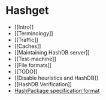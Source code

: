 # Hashget

- [[Intro]]
- [[Terminology]]
- [[Traffic]]
- [[Caches]]
- [[Maintaining HashDB server]]
- [[Test-machine]]
- [[File formats]]
- [[TODO]]
- [[Disable heuristics and HashDB]]
- [[HashDB Verification]]
- [HashPackage specification format](hpspec)